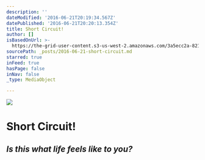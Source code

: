 ```yaml
---
description: ''
dateModified: '2016-06-21T20:19:34.567Z'
datePublished: '2016-06-21T20:20:13.354Z'
title: Short Circuit!
author: []
isBasedOnUrl: >-
  https://the-grid-user-content.s3-us-west-2.amazonaws.com/3a5ecc2a-821a-49bc-a5c6-14c1ccd64254.jpg
sourcePath: _posts/2016-06-21-short-circuit.md
starred: true
inFeed: true
hasPage: false
inNav: false
_type: MediaObject

---
```

![](https://the-grid-user-content.s3-us-west-2.amazonaws.com/0729c4c6-86ef-4597-bd9a-e17277a4c3a5.jpg)

# Short Circuit!

## _Is this what life feels like to you?_